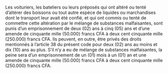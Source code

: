 Les voituriers, les bateliers ou leurs préposés qui ont altéré ou tenté d’altérer des boissons ou tout autre espèce de liquides ou marchandises dont le transport leur avait été confié, et qui ont commis ou tenté de commettre cette altération par le mélange de substances malfaisantes, sont punis d’un emprisonnement de deux (02) ans à cinq (05) ans et d’une amende de cinquante mille (50.000) francs CFA à deux cent cinquante mille (250.000) francs CFA.
Ils peuvent, en outre, être privés des droits mentionnés à l’article 38 du présent code pour deux (02) ans au moins et dix (10) ans au plus.
S’il n’y a eu de mélange de substances malfaisantes, la peine sera d’un emprisonnement de un (01) mois à un (01) an et une amende de cinquante mille (50.000) francs CFA à deux cent cinquante mille (250.000) francs CFA.